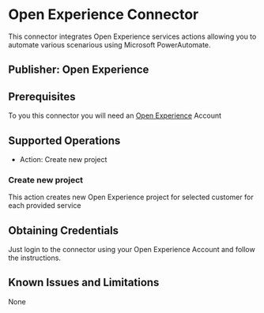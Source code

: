 # Open Experience Connector
This connector integrates Open Experience services actions allowing you to automate various scenarious using Microsoft PowerAutomate.

## Publisher: Open Experience ​

## Prerequisites
To you this connector you will need an [Open Experience](https://openexperience.de/de/preisliste#/) Account 

## Supported Operations
 - Action: Create new project​

### Create new project
This action creates new Open Experience project for selected customer for each provided service

## Obtaining Credentials
Just login to the connector using your Open Experience Account and follow the instructions.​

## Known Issues and Limitations
None
